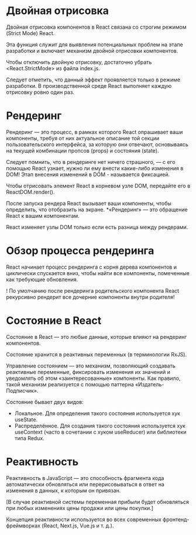 # Двойная отрисовка

Двойная отрисовка компонентов в React связана со строгим режимом (Strict Mode) React.

Эта функция служит для выявления потенциальных проблем на этапе разработки и включает механизм двойной отрисовки компонентов.

Чтобы отключить двойную отрисовку, достаточно убрать <React.StrictMode> из файла index.js.

Следует отметить, что данный эффект проявляется только в режиме разработки. В производственной среде React выполняет каждую отрисовку ровно один раз.

# Рендеринг

Рендеринг — это процесс, в рамках которого React опрашивает ваши компоненты, требуя от них актуальное описание той секции пользовательского интерфейса, за которую они отвечают, основываясь на текущей комбинации пропсов (props) и состояния (state).

Следует помнить, что в рендеринге нет ничего страшного, — с его помощью React узнает, нужно ли ему внести какие-либо изменения в DOM!
Этап внесения изменений в DOM - называется фиксацией.

Чтобы отрисовать элемент React в корневом узле DOM, передайте его в ReactDOM.render().

После запуска рендера React вызывает ваши компоненты, чтобы определить, что отобразить на экране.
*«Рендеринг» — это обращение React к вашим компонентам.

React изменяет узлы DOM только если есть разница между рендерами. 

# Обзор процесса рендеринга
React начинает процесс рендеринга с корня дерева компонентов и циклически спускается вниз, чтобы найти все компоненты, помеченные как требующие обновления.

! По умолчанию после рендеринга родительского компонента React рекурсивно рендерит все дочерние компоненты внутри родителя!

# Состояние в React
Состояние в React — это любые данные, которые влияют на рендеринг компонентов.

Состояние хранится в реактивных переменных (в терминологии RxJS).

Управление состоянием — это механизм, позволяющий создавать реактивные переменные, фиксировать изменения их значений и уведомлять об этом «заинтересованные» компоненты. Как правило, такой механизм реализуется с помощью паттерна «Издатель-Подписчик».

Состояние бывает двух видов:
- Локальное. Для определения такого состояния используется хук useState.
- Распределённое. Для создания такого состояния используется хук useContext (часто в сочетании с хуком useReducer) или библиотеки типа Redux.

# Реактивность
Реактивность в JavaScript — это способность фрагмента кода автоматически обновляться или перерисовываться в ответ на изменения в данных, к которым он привязан.

[В случае реактивной системы переменная прибыли будет обновляться при любых изменениях цены продажи или цены покупки.]

Концепция реактивности используется во всех современных фронтенд-фреймворках (React, Next.js, Vue.js и т. д.).